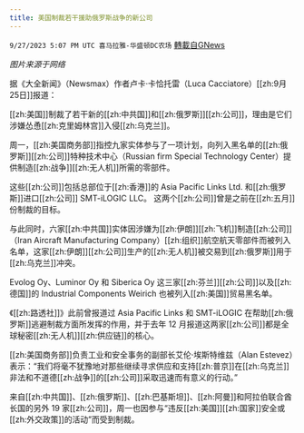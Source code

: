 ```yaml
---
title: 美国制裁若干援助俄罗斯战争的新公司
---
```

`9/27/2023 5:07 PM UTC 喜马拉雅-华盛顿DC农场` [轉載自GNews](https://gnews.org/articles/1748240)

*图片来源于网络*

据《大全新闻》（Newsmax）作者卢卡·卡恰托雷（Luca Cacciatore）[[zh:9月25日]]报道：

[[zh:美国]]制裁了若干新的[[zh:中共国]]和[[zh:俄罗斯]][[zh:公司]]，理由是它们涉嫌怂恿[[zh:克里姆林宫]]入侵[[zh:乌克兰]]。

周一，[[zh:美国商务部]]指控九家实体参与了一项计划，向列入黑名单的[[zh:俄罗斯]][[zh:公司]]特种技术中心（Russian firm Special Technology Center）提供制造[[zh:战争]][[zh:无人机]]所需的零部件。

这些[[zh:公司]]包括总部位于[[zh:香港]]的 Asia Pacific Links Ltd. 和[[zh:俄罗斯]]进口[[zh:公司]] SMT-iLOGIC LLC。 这两个[[zh:公司]]曾是之前在[[zh:五月]]份制裁的目标。

与此同时，六家[[zh:中共国]]实体因涉嫌为[[zh:伊朗]][[zh:飞机]]制造[[zh:公司]]（Iran Aircraft Manufacturing Company）[[zh:组织]]航空航天零部件而被列入名单，这家[[zh:伊朗]][[zh:公司]]生产的[[zh:无人机]]被交易到[[zh:俄罗斯]]用于[[zh:乌克兰]]冲突。

Evolog Oy、Luminor Oy 和 Siberica Oy 这三家[[zh:芬兰]][[zh:公司]]以及[[zh:德国]]的 Industrial Components Weirich 也被列入[[zh:美国]]贸易黑名单。

《[[zh:路透社]]》此前曾报道过 Asia Pacific Links 和 SMT-iLOGIC 在帮助[[zh:俄罗斯]]逃避制裁方面所发挥的作用，并于去年 12 月报道这两家[[zh:公司]]都是全球秘密[[zh:无人机]][[zh:供应链]]的核心。

[[zh:美国商务部]]负责工业和安全事务的副部长艾伦·埃斯特维兹（Alan Estevez）表示：“我们将毫不犹豫地对那些继续寻求供应和支持[[zh:普京]]在[[zh:乌克兰]]非法和不道德[[zh:战争]]的[[zh:公司]]采取迅速而有意义的行动。”

来自[[zh:中共国]]、[[zh:俄罗斯]]、[[zh:巴基斯坦]]、[[zh:阿曼]]和阿拉伯联合酋长国的另外 19 家[[zh:公司]]，周一也因参与“违反[[zh:美国]][[zh:国家]]安全或[[zh:外交政策]]的活动”而受到制裁。

